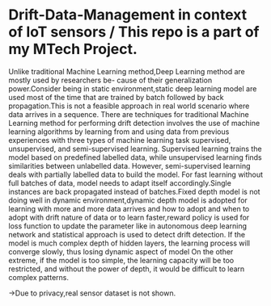# Drift-Data-Management in context of IoT sensors / This repo is a part of my MTech Project.

Unlike traditional Machine Learning method,Deep Learning method are mostly used by researchers be- cause of their generalization power.Consider being in static environment,static deep learning model are used most of the time that are trained by batch followed by back propagation.This is not a feasible approach in real world scenario where data arrives in a sequence.
There are techniques for traditional Machine Learning method for performing drift detection involves the use of machine learning algorithms by learning from and using data from previous experiences with three types of machine learning task supervised, unsupervised, and semi-supervised learning. Supervised learning trains the model based on predefined labelled data, while unsupervised learning finds similarities between unlabelled data. However, semi-supervised learning deals with partially labelled data to build the model.
For fast learning without full batches of data, model needs to adapt itself accordingly.Single instances are back propagated instead of batches.Fixed depth model is not doing well in dynamic environment,dynamic depth model is adopted for learning with more and more data arrives and how to adopt and when to adopt with drift nature of data or to learn faster,reward policy is used for loss function to update the parameter like in autonomous deep learning network and statistical approach is used to detect drift detection.
If the model is much complex depth of hidden layers, the learning process will converge slowly, thus losing dynamic aspect of model On the other extreme, if the model is too simple, the learning capacity will be too restricted, and without the power of depth, it would be difficult to learn complex patterns.

->Due to privacy,real sensor dataset is not shown.
